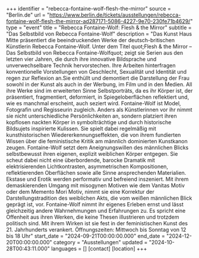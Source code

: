 +++
identifier = "rebecca-fontaine-wolf-flesh-the-mirror"
source = "Berlin.de"
url = "https://www.berlin.de/tickets/ausstellungen/rebecca-fontaine-wolf-flesh-the-mirror-ad287171-5086-4227-9e70-230fe71b4629/"
type = "event"
title = "Rebecca Fontaine-Wolf: Flesh & the Mirror"
subtitle = "Das Selbstbild von Rebecca Fontaine-Wolf"
description = "Das Kunst Haus Mitte präsentiert die beeindruckenden Werke der deutsch-britischen Künstlerin Rebecca Fontaine-Wolf. Unter dem Titel quot;Flesh & the Mirror – Das Selbstbild von Rebecca Fontaine-Wolfquot; zeigt sie Serien aus den letzten vier Jahren, die durch ihre innovative Bildsprache und unverwechselbare Technik hervorstechen.
Ihre Arbeiten hinterfragen konventionelle Vorstellungen von Geschlecht, Sexualität und Identität und regen zur Reflexion an.Sie enthüllt und demontiert die Darstellung der Frau sowohl in der Kunst als auch in der Werbung, im Film und in den Medien.
All ihre Werke sind im erweiterten Sinne Selbstporträts, da es ihr Körper ist, der präsentiert, fragmentiert, deformiert, in Spiegeloberflächen reflektiert und, wie es manchmal erscheint, auch seziert wird. Fontaine-Wolf ist Model, Fotografin und Regisseurin zugleich. Anders als Künstlerinnen vor ihr nimmt sie nicht unterschiedliche Persönlichkeiten an, sondern platziert ihren kopflosen nackten Körper in symbolträchtige und durch historische Bildsujets inspirierte Kulissen. Sie spielt dabei regelmäßig mit kunsthistorischen Wiedererkennungseffekten, die von ihrem fundierten Wissen über die feministische Kritik am männlich dominierten Kunstkanon zeugen.
Fontaine-Wolf setzt dem Aneignungswillen des männlichen Blicks selbstbewusst ihren eigenen, explizit weiblichen Körper entgegen. Sie scheut dabei nicht eine überbordende, barocke Dramatik mit elektrisierenden Lichtkontrasten, asymmetrischen Kompositionen, reflektierenden Oberflächen sowie alle Sinne ansprechenden Materialien. Ekstase und Erotik werden performativ und befreiend inszeniert.
Mit ihrem demaskierenden Umgang mit misogynen Motiven wie dem Vanitas Motiv oder dem Memento Mori Motiv, nimmt sie eine Korrektur der Darstellungstradition des weiblichen Akts, die vom weißen männlichen Blick geprägt ist, vor. Fontaine-Wolf nimmt ihr eigenes Erleben ernst und lässt gleichzeitig andere Wahrnehmungen und Erfahrungen zu. Es spricht eine Offenheit aus ihren Werken, die keine Thesen illustrieren und trotzdem politisch sind. Mit ihrem Wirken ist sie fest in der feministischen Kunst des 21. Jahrhunderts verankert.
Öffnungszeiten: Mittwoch bis Sonntag von 12 bis 18 Uhr"
start_date = "2024-09-21T00:00:00.000"
end_date = "2024-12-20T00:00:00.000"
category = "Ausstellungen"
updated = "2024-10-28T00:43:11.000"
languages = []
[contact]
[location]
+++